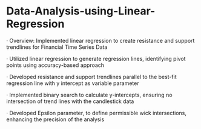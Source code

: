 # Data-Analysis-using-Linear-Regression

· Overview: Implemented linear regression to create resistance and support trendlines for Financial Time Series Data

· Utilized linear regression to generate regression lines, identifying pivot points using accuracy-based approach

· Developed resistance and support trendlines parallel to the best-fit regression line with y intercept as variable parameter

· Implemented binary search to calculate y-intercepts, ensuring no intersection of trend lines with the candlestick data

· Developed Epsilon parameter, to define permissible wick intersections, enhancing the precision of the analysis
